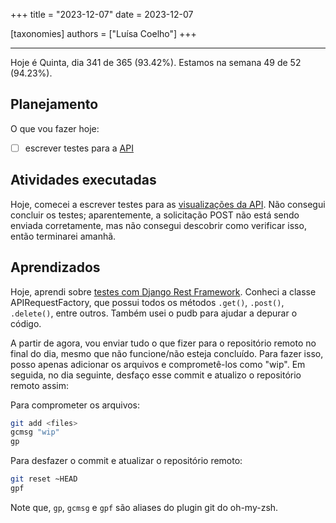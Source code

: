 +++
title = "2023-12-07"
date = 2023-12-07

[taxonomies]
authors = ["Luísa Coelho"]
+++

---

Hoje é Quinta, dia 341 de 365 (93.42%). Estamos na semana 49 de 52 (94.23%).

## Planejamento

O que vou fazer hoje:

- [ ] escrever testes para a [API](https://github.com/OmnicodeSolutions/luisa_drf_tutorial)

## Atividades executadas

Hoje, comecei a escrever testes para as [visualizações da API](https://github.com/OmnicodeSolutions/luisa_drf_tutorial/blob/main/tutorial/snippets/views.py). Não consegui concluir os testes; aparentemente, a solicitação POST não está sendo enviada corretamente, mas não consegui descobrir como verificar isso, então terminarei amanhã.

## Aprendizados

Hoje, aprendi sobre [testes com Django Rest Framework](https://www.django-rest-framework.org/api-guide/testing/). Conheci a classe APIRequestFactory, que possui todos os métodos `.get()`, `.post()`, `.delete()`, entre outros. Também usei o pudb para ajudar a depurar o código.

A partir de agora, vou enviar tudo o que fizer para o repositório remoto no final do dia, mesmo que não funcione/não esteja concluído. Para fazer isso, posso apenas adicionar os arquivos e comprometê-los como "wip". Em seguida, no dia seguinte, desfaço esse commit e atualizo o repositório remoto assim:

Para comprometer os arquivos:
```bash
git add <files>
gcmsg "wip"
gp
```

Para desfazer o commit e atualizar o repositório remoto:
```bash
git reset ~HEAD
gpf
```

Note que, `gp`, `gcmsg` e `gpf` são aliases do plugin git do oh-my-zsh.
